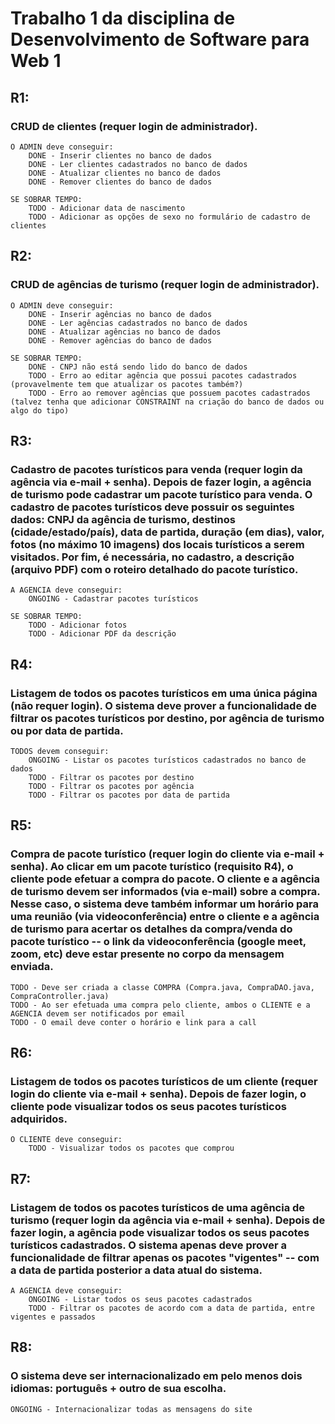 <h1>Trabalho 1 da disciplina de Desenvolvimento de Software para Web 1</h1>

<h2>R1:</h2> 
    <h3>CRUD de clientes (requer login de administrador).</h3>

    O ADMIN deve conseguir:
        DONE - Inserir clientes no banco de dados
        DONE - Ler clientes cadastrados no banco de dados
        DONE - Atualizar clientes no banco de dados
        DONE - Remover clientes do banco de dados

    SE SOBRAR TEMPO:
        TODO - Adicionar data de nascimento
        TODO - Adicionar as opções de sexo no formulário de cadastro de clientes

<h2>R2:</h2> 
    <h3>CRUD de agências de turismo (requer login de administrador).</h3>
    
    O ADMIN deve conseguir:
        DONE - Inserir agências no banco de dados
        DONE - Ler agências cadastrados no banco de dados
        DONE - Atualizar agências no banco de dados
        DONE - Remover agências do banco de dados

    SE SOBRAR TEMPO:
        DONE - CNPJ não está sendo lido do banco de dados
        TODO - Erro ao editar agência que possui pacotes cadastrados (provavelmente tem que atualizar os pacotes também?)
        TODO - Erro ao remover agências que possuem pacotes cadastrados (talvez tenha que adicionar CONSTRAINT na criação do banco de dados ou algo do tipo)

<h2>R3:</h2> 
    <h3>Cadastro de pacotes turísticos para venda (requer login da agência via e-mail + senha). Depois de fazer login, a agência de turismo pode cadastrar um pacote turístico para venda. O cadastro de pacotes turísticos deve possuir os seguintes dados: CNPJ da agência de turismo, destinos (cidade/estado/país), data de partida, duração (em dias), valor, fotos (no máximo 10 imagens) dos locais turísticos a serem visitados. Por fim, é necessária, no cadastro, a descrição (arquivo PDF) com o roteiro detalhado do pacote turístico.</h3>

    A AGENCIA deve conseguir:
        ONGOING - Cadastrar pacotes turísticos

    SE SOBRAR TEMPO:
        TODO - Adicionar fotos
        TODO - Adicionar PDF da descrição

<h2>R4:</h2> 
    <h3>Listagem de todos os pacotes turísticos em uma única página (não requer login). O sistema deve prover a funcionalidade de filtrar os pacotes turísticos por destino, por agência de turismo ou por data de partida.</h3>

    TODOS devem conseguir:
        ONGOING - Listar os pacotes turísticos cadastrados no banco de dados
        TODO - Filtrar os pacotes por destino
        TODO - Filtrar os pacotes por agência
        TODO - Filtrar os pacotes por data de partida

<h2>R5:</h2> 
    <h3>Compra de pacote turístico (requer login do cliente via e-mail + senha). Ao clicar em um pacote turístico (requisito R4), o cliente pode efetuar a compra do pacote. O cliente e a agência de turismo devem ser informados (via e-mail) sobre a compra. Nesse caso, o sistema deve também informar um horário para uma reunião (via videoconferência) entre o cliente e a agência de turismo para acertar os detalhes da compra/venda do pacote turístico -- o link da videoconferência (google meet, zoom, etc) deve estar presente no corpo da mensagem enviada.</h3>

    TODO - Deve ser criada a classe COMPRA (Compra.java, CompraDAO.java, CompraController.java)
    TODO - Ao ser efetuada uma compra pelo cliente, ambos o CLIENTE e a AGENCIA devem ser notificados por email
    TODO - O email deve conter o horário e link para a call

<h2>R6:</h2>  
    <h3>Listagem de todos os pacotes turísticos de um cliente (requer login do cliente via e-mail + senha). Depois de fazer login, o cliente pode visualizar todos os seus pacotes turísticos adquiridos.</h3>

    O CLIENTE deve conseguir:
        TODO - Visualizar todos os pacotes que comprou

<h2>R7:</h2>  
    <h3>Listagem de todos os pacotes turísticos de uma agência de turismo (requer login da agência via e-mail + senha). Depois de fazer login, a agência pode visualizar todos os seus pacotes turísticos cadastrados. O sistema apenas deve prover a funcionalidade de filtrar apenas os pacotes "vigentes" -- com a data de partida posterior a data atual do sistema.</h3>

    A AGENCIA deve conseguir:
        ONGOING - Listar todos os seus pacotes cadastrados
        TODO - Filtrar os pacotes de acordo com a data de partida, entre vigentes e passados

<h2>R8:</h2> 
    <h3>O sistema deve ser internacionalizado em pelo menos dois idiomas: português + outro de sua escolha.</h3>

    ONGOING - Internacionalizar todas as mensagens do site 
